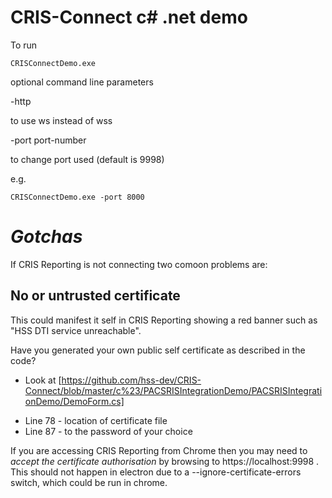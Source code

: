 # CRIS-Connect c# .net demo

To run

```
CRISConnectDemo.exe
```
optional command line parameters

-http

to use ws instead of wss

-port port-number
  
to change port used (default is 9998)

e.g.
```
CRISConnectDemo.exe -port 8000
```
*Gotchas*
=========
If CRIS Reporting is not connecting two comoon problems are:

No or untrusted certificate
----------------------------
This could manifest it self in CRIS Reporting showing a red banner such as "HSS DTI service unreachable".

Have you generated your own public self certificate as described in the code?

- Look at [https://github.com/hss-dev/CRIS-Connect/blob/master/c%23/PACSRISIntegrationDemo/PACSRISIntegrationDemo/DemoForm.cs]
* Line 78 - location of certificate file
* Line 87 - to the password of your choice

If you are accessing CRIS Reporting from Chrome then you may need to *accept the certificate authorisation* by browsing to
https://localhost:9998 . This should not happen in electron due to a --ignore-certificate-errors switch, which could be run in chrome.





